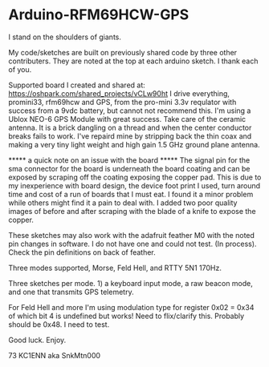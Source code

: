 # Arduino-RFM69HCW-GPS

I stand on the shoulders of giants.

My code/sketches are built on previously shared code by three other contributers.  They are noted at the top at each arduino sketch.  I thank each of you.

Supported board I created and shared at:  https://oshpark.com/shared_projects/vCLw90ht   I drive everything, promini33, rfm69hcw and GPS,  from the pro-mini 3.3v requlator with success from a 9vdc battery, but cannot not recommend this.  I'm using a Ublox NEO-6 GPS Module with great success.  Take care of the ceramic antenna.  It is a brick dangling on a thread and when the center conductor breaks fails to work.  I've repaird mine by stripping back the thin coax and making a very tiny light weight and high gain 1.5 GHz ground plane antenna.

***** a quick note on an issue with the board *****
The signal pin for the sma connector for the board is underneath the board coating and can be exposed by scraping off the coating exposing the copper pad.  This is due to my inexperience with board design, the device foot print I used, turn around time and cost of a run of boards that I must eat.  I found it a minor problem while others might find it a pain to deal with.  I added two poor quality images of before and after scraping with the  blade of a knife to expose the copper.

These sketches may also work with the adafruit feather M0 with the noted pin changes in software.  I do not have one and could not test.  (In process).  Check the pin definitions on back of feather.

Three modes supported, Morse, Feld Hell, and RTTY 5N1 170Hz.

Three sketches per mode.  1) a keyboard input mode, a raw beacon mode, and one that transmits GPS telemetry.

For Feld Hell and more I'm using modulation type for register 0x02 = 0x34 of which bit 4 is undefined but works!  Need to flix/clarify this.  Probably should be 0x48.  I need to test.

Good luck.  Enjoy.

73 KC1ENN aka SnkMtn000
